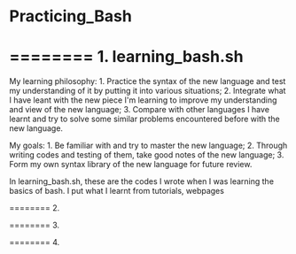 # Practicing_Bash
# ======== 1. learning_bash.sh

My learning philosophy: 1. Practice the syntax of the new language and test my understanding of it by putting it into various situations; 2. Integrate what I have leant with the new piece I'm learning to improve my understanding and view of the new language; 3. Compare with other languages I have learnt and try to solve some similar problems encountered before with the new language.

My goals: 1. Be familiar with and try to master the new language; 2. Through writing codes and testing of them, take good notes of the new language; 3. Form my own syntax library of the new language for future review.


In learning_bash.sh, these are the codes I wrote when I was learning the basics of bash. I put what I learnt from tutorials, webpages






======== 2. 

======== 3. 

======== 4. 
